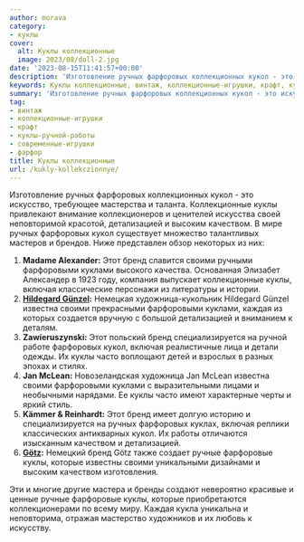 ```yaml
---
author: morava
category:
- куклы
cover:
  alt: Куклы коллекционные
  image: 2023/08/doll-2.jpg
date: '2023-08-15T11:41:57+00:00'
description: 'Изготовление ручных фарфоровых коллекционных кукол - это искусство, требующее мастерства и таланта. Коллекционные куклы привлекают внимание...'
keywords: Куклы коллекционные, винтаж, коллекционные-игрушки, крафт, куклы-ручной-работы, современные-игрушки, фарфор, куклы, фарфоровых, кукол, бренд, своими, ручных, детализацией, качеством, фарфоровыми, куклами, включая, коллекционные, высоким, hildegard, gnzel
summary: 'Изготовление ручных фарфоровых коллекционных кукол - это искусство, требующее мастерства и таланта. Коллекционные куклы привлекают внимание...'
tag:
- винтаж
- коллекционные-игрушки
- крафт
- куклы-ручной-работы
- современные-игрушки
- фарфор
title: Куклы коллекционные
url: /kukly-kollekczionnye/
---
```


Изготовление ручных фарфоровых коллекционных кукол \- это искусство, требующее мастерства и таланта. Коллекционные куклы привлекают внимание коллекционеров и ценителей искусства своей неповторимой красотой, детализацией и высоким качеством. В мире ручных фарфоровых кукол существует множество талантливых мастеров и брендов. Ниже представлен обзор некоторых из них:

1. **Madame Alexander:** Этот бренд славится своими ручными фарфоровыми куклами высокого качества. Основанная Элизабет Александер в 1923 году, компания выпускает коллекционные куклы, включая классические персонажи из литературы и истории.
1. **[Hildegard Günzel](https://www.adora.ru/kukly-hildegard-gunzel/766/):** Немецкая художница-кукольник Hildegard Günzel известна своими прекрасными фарфоровыми куклами, каждая из которых создается вручную с большой детализацией и вниманием к деталям.
1. **Zawieruszynski:** Этот польский бренд специализируется на ручной работе фарфоровых кукол, включая реалистичные лица и детали одежды. Их куклы часто воплощают детей и взрослых в разных эпохах и стилях.
1. **Jan McLean:** Новозеландская художница Jan McLean известна своими фарфоровыми куклами с выразительными лицами и необычными нарядами. Ее куклы часто имеют характерные черты и яркий стиль.
1. **Kämmer & Reinhardt:** Этот бренд имеет долгую историю и специализируется на ручных фарфоровых куклах, включая реплики классических антикварных кукол. Их работы отличаются изысканным качеством и детализацией.
1. **[Götz](https://www.adora.ru/kukly-gotz/634/):** Немецкий бренд Götz также создает ручные фарфоровые куклы, которые известны своими уникальными дизайнами и высоким качеством изготовления.

Эти и многие другие мастера и бренды создают невероятно красивые и ценные ручные фарфоровые куклы, которые приобретаются коллекционерами по всему миру. Каждая кукла уникальна и неповторима, отражая мастерство художников и их любовь к искусству.